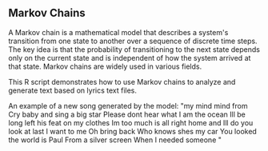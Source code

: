 Markov Chains
----------------------------

A Markov chain is a mathematical model that describes a system's transition from one state to another over a sequence of discrete time steps. 
The key idea is that the probability of transitioning to the next state depends only on the current state and is independent of how the system arrived at that state. 
Markov chains are widely used in various fields.

This R script demonstrates how to use Markov chains to analyze and generate text based on lyrics text files.

An example of a new song generated by the model:   "my mind mind from    Cry baby and sing a big star      Please dont hear what I am the ocean   Ill be long left his feat on my clothes   Im too much is all right home and Ill do you look at last I want to me  Oh bring back    Who knows shes my car    You looked the world is  Paul    From a silver screen       When I needed someone "

